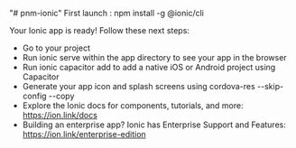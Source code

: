 "# pnm-ionic" 
First launch : npm install -g @ionic/cli

Your Ionic app is ready! Follow these next steps:

- Go to your project
- Run ionic serve within the app directory to see your app in the browser
- Run ionic capacitor add to add a native iOS or Android project using Capacitor
- Generate your app icon and splash screens using cordova-res --skip-config --copy
- Explore the Ionic docs for components, tutorials, and more: https://ion.link/docs
- Building an enterprise app? Ionic has Enterprise Support and Features: https://ion.link/enterprise-edition


